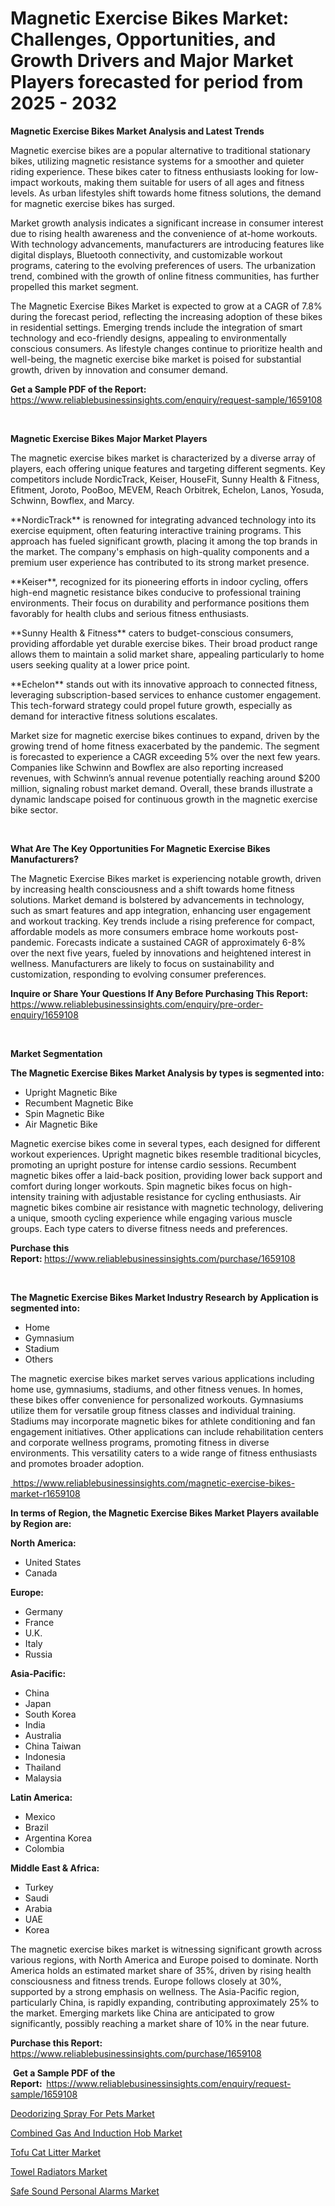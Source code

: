 <p><h1>Magnetic Exercise Bikes Market: Challenges, Opportunities, and Growth Drivers and Major Market Players forecasted for period from 2025 - 2032</h1></p><p><strong>Magnetic Exercise Bikes Market Analysis and Latest Trends</strong></p>
<p><p>Magnetic exercise bikes are a popular alternative to traditional stationary bikes, utilizing magnetic resistance systems for a smoother and quieter riding experience. These bikes cater to fitness enthusiasts looking for low-impact workouts, making them suitable for users of all ages and fitness levels. As urban lifestyles shift towards home fitness solutions, the demand for magnetic exercise bikes has surged.</p><p>Market growth analysis indicates a significant increase in consumer interest due to rising health awareness and the convenience of at-home workouts. With technology advancements, manufacturers are introducing features like digital displays, Bluetooth connectivity, and customizable workout programs, catering to the evolving preferences of users. The urbanization trend, combined with the growth of online fitness communities, has further propelled this market segment.</p><p>The Magnetic Exercise Bikes Market is expected to grow at a CAGR of 7.8% during the forecast period, reflecting the increasing adoption of these bikes in residential settings. Emerging trends include the integration of smart technology and eco-friendly designs, appealing to environmentally conscious consumers. As lifestyle changes continue to prioritize health and well-being, the magnetic exercise bike market is poised for substantial growth, driven by innovation and consumer demand.</p></p>
<p><strong>Get a Sample PDF of the Report:&nbsp;</strong> <a href="https://www.reliablebusinessinsights.com/enquiry/request-sample/1659108?utm_campaign=60&utm_medium=2&utm_source=Github&utm_content=ia&utm_term=06022025&utm_id=magnetic-exercise-bikes">https://www.reliablebusinessinsights.com/enquiry/request-sample/1659108</a></p>
<p>&nbsp;</p>
<p><strong>Magnetic Exercise Bikes Major Market Players</strong></p>
<p><p>The magnetic exercise bikes market is characterized by a diverse array of players, each offering unique features and targeting different segments. Key competitors include NordicTrack, Keiser, HouseFit, Sunny Health & Fitness, Efitment, Joroto, PooBoo, MEVEM, Reach Orbitrek, Echelon, Lanos, Yosuda, Schwinn, Bowflex, and Marcy. </p><p>**NordicTrack** is renowned for integrating advanced technology into its exercise equipment, often featuring interactive training programs. This approach has fueled significant growth, placing it among the top brands in the market. The company's emphasis on high-quality components and a premium user experience has contributed to its strong market presence.</p><p>**Keiser**, recognized for its pioneering efforts in indoor cycling, offers high-end magnetic resistance bikes conducive to professional training environments. Their focus on durability and performance positions them favorably for health clubs and serious fitness enthusiasts.</p><p>**Sunny Health & Fitness** caters to budget-conscious consumers, providing affordable yet durable exercise bikes. Their broad product range allows them to maintain a solid market share, appealing particularly to home users seeking quality at a lower price point.</p><p>**Echelon** stands out with its innovative approach to connected fitness, leveraging subscription-based services to enhance customer engagement. This tech-forward strategy could propel future growth, especially as demand for interactive fitness solutions escalates.</p><p>Market size for magnetic exercise bikes continues to expand, driven by the growing trend of home fitness exacerbated by the pandemic. The segment is forecasted to experience a CAGR exceeding 5% over the next few years. Companies like Schwinn and Bowflex are also reporting increased revenues, with Schwinn’s annual revenue potentially reaching around $200 million, signaling robust market demand. Overall, these brands illustrate a dynamic landscape poised for continuous growth in the magnetic exercise bike sector.</p></p>
<p>&nbsp;</p>
<p><strong>What Are The Key Opportunities For Magnetic Exercise Bikes Manufacturers?</strong></p>
<p><p>The Magnetic Exercise Bikes market is experiencing notable growth, driven by increasing health consciousness and a shift towards home fitness solutions. Market demand is bolstered by advancements in technology, such as smart features and app integration, enhancing user engagement and workout tracking. Key trends include a rising preference for compact, affordable models as more consumers embrace home workouts post-pandemic. Forecasts indicate a sustained CAGR of approximately 6-8% over the next five years, fueled by innovations and heightened interest in wellness. Manufacturers are likely to focus on sustainability and customization, responding to evolving consumer preferences.</p></p>
<p><strong>Inquire or Share Your Questions If Any Before Purchasing This Report:</strong> <a href="https://www.reliablebusinessinsights.com/enquiry/pre-order-enquiry/1659108?utm_campaign=60&utm_medium=2&utm_source=Github&utm_content=ia&utm_term=06022025&utm_id=magnetic-exercise-bikes">https://www.reliablebusinessinsights.com/enquiry/pre-order-enquiry/1659108</a></p>
<p>&nbsp;</p>
<p><strong>Market Segmentation</strong></p>
<p><strong>The Magnetic Exercise Bikes Market Analysis by types is segmented into:</strong></p>
<p><ul><li>Upright Magnetic Bike</li><li>Recumbent Magnetic Bike</li><li>Spin Magnetic Bike</li><li>Air Magnetic Bike</li></ul></p>
<p><p>Magnetic exercise bikes come in several types, each designed for different workout experiences. Upright magnetic bikes resemble traditional bicycles, promoting an upright posture for intense cardio sessions. Recumbent magnetic bikes offer a laid-back position, providing lower back support and comfort during longer workouts. Spin magnetic bikes focus on high-intensity training with adjustable resistance for cycling enthusiasts. Air magnetic bikes combine air resistance with magnetic technology, delivering a unique, smooth cycling experience while engaging various muscle groups. Each type caters to diverse fitness needs and preferences.</p></p>
<p><strong>Purchase this Report:&nbsp;</strong><a href="https://www.reliablebusinessinsights.com/purchase/1659108?utm_campaign=60&utm_medium=2&utm_source=Github&utm_content=ia&utm_term=06022025&utm_id=magnetic-exercise-bikes">https://www.reliablebusinessinsights.com/purchase/1659108</a></p>
<p>&nbsp;</p>
<p><strong>The Magnetic Exercise Bikes Market Industry Research by Application is segmented into:</strong></p>
<p><ul><li>Home</li><li>Gymnasium</li><li>Stadium</li><li>Others</li></ul></p>
<p><p>The magnetic exercise bikes market serves various applications including home use, gymnasiums, stadiums, and other fitness venues. In homes, these bikes offer convenience for personalized workouts. Gymnasiums utilize them for versatile group fitness classes and individual training. Stadiums may incorporate magnetic bikes for athlete conditioning and fan engagement initiatives. Other applications can include rehabilitation centers and corporate wellness programs, promoting fitness in diverse environments. This versatility caters to a wide range of fitness enthusiasts and promotes broader adoption.</p></p>
<p><a href="https://www.reliablebusinessinsights.com/magnetic-exercise-bikes-market-r1659108?utm_campaign=60&utm_medium=2&utm_source=Github&utm_content=ia&utm_term=06022025&utm_id=magnetic-exercise-bikes">&nbsp;https://www.reliablebusinessinsights.com/magnetic-exercise-bikes-market-r1659108</a></p>
<p><strong>In terms of Region, the Magnetic Exercise Bikes Market Players available by Region are:</strong></p>
<p>
    <p> <strong> North America: </strong>
        <ul>
            <li>United States</li>
            <li>Canada</li>
        </ul>
        </p> 
    <p> <strong> Europe: </strong>
        <ul>
            <li>Germany</li>
            <li>France</li>
            <li>U.K.</li>
            <li>Italy</li>
            <li>Russia</li>
        </ul>
        </p> 
    <p> <strong> Asia-Pacific: </strong>
        <ul>
            <li>China</li>
            <li>Japan</li>
            <li>South Korea</li>
            <li>India</li>
            <li>Australia</li>
            <li>China Taiwan</li>
            <li>Indonesia</li>
            <li>Thailand</li>
            <li>Malaysia</li>
        </ul>
        </p> 
    <p> <strong> Latin America: </strong>
        <ul>
            <li>Mexico</li>
            <li>Brazil</li>
            <li>Argentina Korea</li>
            <li>Colombia</li>
        </ul>
        </p> 
    <p> <strong> Middle East & Africa: </strong>
        <ul>
            <li>Turkey</li>
            <li>Saudi</li>
            <li>Arabia</li>
            <li>UAE</li>
            <li>Korea</li>
        </ul>
    </p>
    </p>
<p><p>The magnetic exercise bikes market is witnessing significant growth across various regions, with North America and Europe poised to dominate. North America holds an estimated market share of 35%, driven by rising health consciousness and fitness trends. Europe follows closely at 30%, supported by a strong emphasis on wellness. The Asia-Pacific region, particularly China, is rapidly expanding, contributing approximately 25% to the market. Emerging markets like China are anticipated to grow significantly, possibly reaching a market share of 10% in the near future.</p></p>
<p><strong>Purchase this Report: </strong><a href="https://www.reliablebusinessinsights.com/purchase/1659108?utm_campaign=60&utm_medium=2&utm_source=Github&utm_content=ia&utm_term=06022025&utm_id=magnetic-exercise-bikes">https://www.reliablebusinessinsights.com/purchase/1659108</a></p>
<p>&nbsp;<strong>Get a Sample PDF of the Report:&nbsp;&nbsp;</strong><a href="https://www.reliablebusinessinsights.com/enquiry/request-sample/1659108?utm_campaign=60&utm_medium=2&utm_source=Github&utm_content=ia&utm_term=06022025&utm_id=magnetic-exercise-bikes">https://www.reliablebusinessinsights.com/enquiry/request-sample/1659108</a></p>
<p><strong></strong></p>
<p><p><a href="https://github.com/tjoensfibich/Market-Research-Report-List-1/blob/main/deodorizing-spray-for-pets-market.md?utm_campaign=60&utm_medium=2&utm_source=Github&utm_content=ia&utm_term=06022025&utm_id=magnetic-exercise-bikes">Deodorizing Spray For Pets Market</a></p><p><a href="https://github.com/alanepetevi/Market-Research-Report-List-1/blob/main/combined-gas-and-induction-hob-market.md?utm_campaign=60&utm_medium=2&utm_source=Github&utm_content=ia&utm_term=06022025&utm_id=magnetic-exercise-bikes">Combined Gas And Induction Hob Market</a></p><p><a href="https://github.com/rebheelder/Market-Research-Report-List-1/blob/main/tofu-cat-litter-market.md?utm_campaign=60&utm_medium=2&utm_source=Github&utm_content=ia&utm_term=06022025&utm_id=magnetic-exercise-bikes">Tofu Cat Litter Market</a></p><p><a href="https://github.com/loppibsr/Market-Research-Report-List-1/blob/main/towel-radiators-market.md?utm_campaign=60&utm_medium=2&utm_source=Github&utm_content=ia&utm_term=06022025&utm_id=magnetic-exercise-bikes">Towel Radiators Market</a></p><p><a href="https://github.com/zitanebeibit9/Market-Research-Report-List-1/blob/main/safe-sound-personal-alarms-market.md?utm_campaign=60&utm_medium=2&utm_source=Github&utm_content=ia&utm_term=06022025&utm_id=magnetic-exercise-bikes">Safe Sound Personal Alarms Market</a></p></p>
